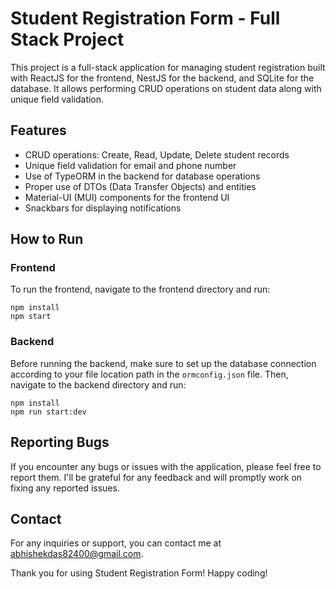 # Student Registration Form - Full Stack Project

This project is a full-stack application for managing student registration built with ReactJS for the frontend, NestJS for the backend, and SQLite for the database. It allows performing CRUD operations on student data along with unique field validation.

## Features

- CRUD operations: Create, Read, Update, Delete student records
- Unique field validation for email and phone number
- Use of TypeORM in the backend for database operations
- Proper use of DTOs (Data Transfer Objects) and entities
- Material-UI (MUI) components for the frontend UI
- Snackbars for displaying notifications

## How to Run

### Frontend

To run the frontend, navigate to the frontend directory and run:

```
npm install
npm start
```

### Backend

Before running the backend, make sure to set up the database connection according to your file location path in the `ormconfig.json` file. Then, navigate to the backend directory and run:

```
npm install
npm run start:dev
```

## Reporting Bugs

If you encounter any bugs or issues with the application, please feel free to report them. I'll be grateful for any feedback and will promptly work on fixing any reported issues.

## Contact

For any inquiries or support, you can contact me at abhishekdas82400@gmail.com.

Thank you for using Student Registration Form! Happy coding!

